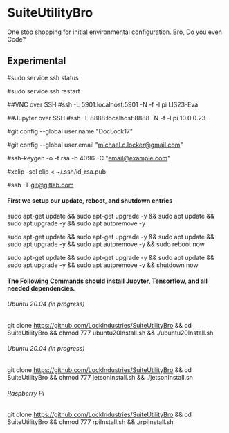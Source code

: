 # SuiteUtilityBro
One stop shopping for initial environmental configuration. Bro, Do you even Code?

## Experimental

#sudo service ssh status

#sudo service ssh restart

##VNC over SSH
#ssh -L 5901:localhost:5901 -N -f -l pi LIS23-Eva

##Jupyter over SSH
#ssh -L 8888:localhost:8888 -N -f -l pi 10.0.0.23

#git config --global user.name "DocLock17"

#git config --global user.email "michael.c.locker@gmail.com"

#ssh-keygen -o -t rsa -b 4096 -C "email@example.com"

#xclip -sel clip < ~/.ssh/id_rsa.pub

#ssh -T git@gitlab.com

#### First we setup our update, reboot, and shutdown entries

sudo apt-get update && sudo apt-get upgrade -y && sudo apt update && sudo apt upgrade -y && sudo apt autoremove -y

sudo apt-get update && sudo apt-get upgrade -y && sudo apt update && sudo apt upgrade -y && sudo apt autoremove -y && sudo reboot now

sudo apt-get update && sudo apt-get upgrade -y && sudo apt update && sudo apt upgrade -y && sudo apt autoremove -y && shutdown now



#### The Following Commands should install Jupyter, Tensorflow, and all needed dependencies.


###### Ubuntu 20.04 (in progress)
git clone https://github.com/LockIndustries/SuiteUtilityBro && cd SuiteUtilityBro && chmod 777 ubuntu20Install.sh && ./ubuntu20Install.sh


###### Ubuntu 20.04 (in progress)
git clone https://github.com/LockIndustries/SuiteUtilityBro && cd SuiteUtilityBro && chmod 777 jetsonInstall.sh && ./jetsonInstall.sh


###### Raspberry Pi
git clone https://github.com/LockIndustries/SuiteUtilityBro && cd SuiteUtilityBro && chmod 777 rpiInstall.sh && ./rpiInstall.sh


